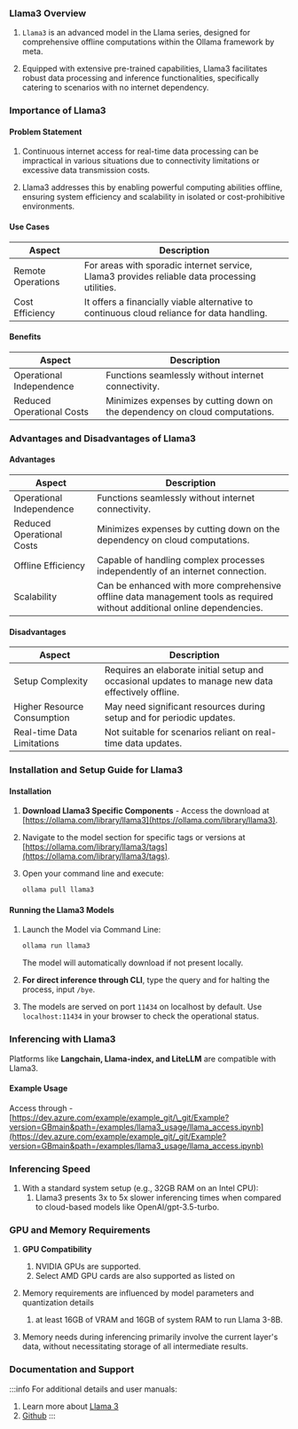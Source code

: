 ### Llama3 Overview

1. `Llama3` is an advanced model in the Llama series, designed for comprehensive
   offline computations within the Ollama framework by meta.

2. Equipped with extensive pre-trained capabilities, Llama3 facilitates robust
   data processing and inference functionalities, specifically catering to
   scenarios with no internet dependency.

### Importance of Llama3

#### Problem Statement

1. Continuous internet access for real-time data processing can be impractical
   in various situations due to connectivity limitations or excessive data
   transmission costs.

2. Llama3 addresses this by enabling powerful computing abilities offline,
   ensuring system efficiency and scalability in isolated or cost-prohibitive
   environments.

#### Use Cases

<table class="table-size-for-cloud-services">
    <thead>
        <tr>
            <th>Aspect</th>
            <th>Description</th>
        </tr>
    </thead>
    <tbody>
        <tr>
            <td><span class="custom-header">Remote Operations</span></td>
            <td>For areas with sporadic internet service, Llama3 provides reliable data processing utilities.</td>
        </tr>
        <tr>
            <td><span class="custom-header">Cost Efficiency</span></td>
            <td>It offers a financially viable alternative to continuous cloud reliance for data handling.</td>
        </tr>
    </tbody>
</table>

#### Benefits

<table class="table-size-for-cloud-services">
    <thead>
        <tr>
            <th>Aspect</th>
            <th>Description</th>
        </tr>
    </thead>
    <tbody>
        <tr>
            <td><span class="custom-header">Operational Independence</span></td>
            <td>Functions seamlessly without internet connectivity.</td>
        </tr>
        <tr>
            <td><span class="custom-header">Reduced Operational Costs</span></td>
            <td>Minimizes expenses by cutting down on the dependency on cloud computations.</td>
        </tr>
    </tbody>
</table>

### Advantages and Disadvantages of Llama3

#### Advantages

<table class="table-size-for-cloud-services">
    <thead>
        <tr>
            <th>Aspect</th>
            <th>Description</th>
        </tr>
    </thead>
    <tbody>
        <tr>
            <td><span class="custom-header">Operational Independence</span></td>
            <td>Functions seamlessly without internet connectivity.</td>
        </tr>
        <tr>
            <td><span class="custom-header">Reduced Operational Costs</span></td>
            <td>Minimizes expenses by cutting down on the dependency on cloud computations.</td>
        </tr>
        <tr>
            <td><span class="custom-header">Offline Efficiency</span></td>
            <td>Capable of handling complex processes independently of an internet connection.</td>
        </tr>
        <tr>
            <td><span class="custom-header">Scalability</span></td>
            <td>Can be enhanced with more comprehensive offline data management tools as required without additional online dependencies.</td>
        </tr>
    </tbody>
</table>

#### Disadvantages

<table class="table-size-for-cloud-services">
    <thead>
        <tr>
            <th>Aspect</th>
            <th>Description</th>
        </tr>
    </thead>
    <tbody>
        <tr>
            <td><span class="custom-header">Setup Complexity</span></td>
            <td>Requires an elaborate initial setup and occasional updates to manage new data effectively offline.</td>
        </tr>
        <tr>
            <td><span class="custom-header">Higher Resource Consumption</span></td>
            <td>May need significant resources during setup and for periodic updates.</td>
        </tr>
        <tr>
            <td><span class="custom-header">Real-time Data Limitations</span></td>
            <td>Not suitable for scenarios reliant on real-time data updates.</td>
        </tr>
    </tbody>
</table>

### Installation and Setup Guide for Llama3

#### Installation

1. **Download Llama3 Specific Components** - Access the download at
   [https://ollama.com/library/llama3](https://ollama.com/library/llama3).

2. Navigate to the model section for specific tags or versions at
   [https://ollama.com/library/llama3/tags](https://ollama.com/library/llama3/tags).

3. Open your command line and execute:
   ```bash
   ollama pull llama3
   ```

#### Running the Llama3 Models

1. Launch the Model via Command Line:

   ```bash
   ollama run llama3
   ```

   The model will automatically download if not present locally.

2. **For direct inference through CLI**, type the query and for halting the
   process, input `/bye`.

3. The models are served on port `11434` on localhost by default. Use
   `localhost:11434` in your browser to check the operational status.

### Inferencing with Llama3

Platforms like **Langchain, Llama-index, and LiteLLM** are compatible with
Llama3.

#### **Example Usage**

Access through -
[https://dev.azure.com/example/example_git/\_git/Example?version=GBmain&path=/examples/llama3_usage/llama_access.ipynb](https://dev.azure.com/example/example_git/_git/Example?version=GBmain&path=/examples/llama3_usage/llama_access.ipynb)

### Inferencing Speed

1. With a standard system setup (e.g., 32GB RAM on an Intel CPU):
   1. Llama3 presents 3x to 5x slower inferencing times when compared to
      cloud-based models like OpenAI/gpt-3.5-turbo.

### GPU and Memory Requirements

1. **GPU Compatibility**

   1. NVIDIA GPUs are supported.
   2. Select AMD GPU cards are also supported as listed on

2. Memory requirements are influenced by model parameters and quantization
   details

   1. at least 16GB of VRAM and 16GB of system RAM to run Llama 3-8B.

3. Memory needs during inferencing primarily involve the current layer's data,
   without necessitating storage of all intermediate results.

### Documentation and Support

:::info 
For additional details and user manuals: 
1. Learn more about [Llama 3](https://llama.meta.com/docs/get-started/) 
2. [Github](https://github.com/meta-llama/llama3) 
:::
